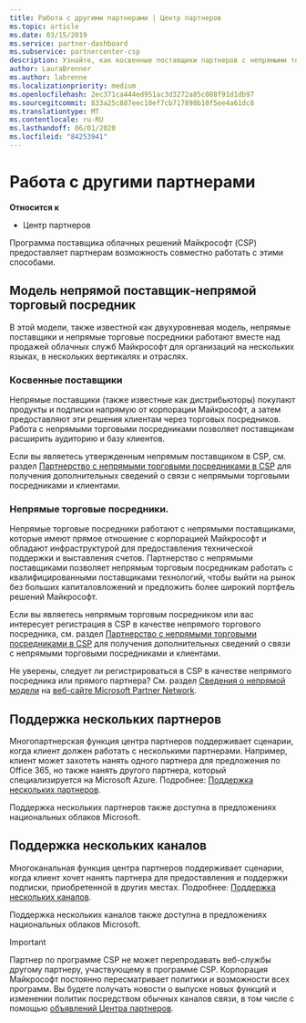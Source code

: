 ```yaml
---
title: Работа с другими партнерами | Центр партнеров
ms.topic: article
ms.date: 03/15/2019
ms.service: partner-dashboard
ms.subservice: partnercenter-csp
description: Узнайте, как косвенные поставщики партнеров с непрямыми торговыми посредниками в программе поставщика облачных решений (CSP) и определяют, какая роль подходит вам.
author: LauraBrenner
ms.author: labrenne
ms.localizationpriority: medium
ms.openlocfilehash: 2ec371ca444ed951ac3d3272a85c088f91d1db97
ms.sourcegitcommit: 833a25c887eec10ef7cb717898b10f5ee4a61dc8
ms.translationtype: MT
ms.contentlocale: ru-RU
ms.lasthandoff: 06/01/2020
ms.locfileid: "84253941"
---
```

# <a name="work-with-other-partners"></a>Работа с другими партнерами

**Относится к**

-  Центр партнеров

Программа поставщика облачных решений Майкрософт (CSP) предоставляет партнерам возможность совместно работать с этими способами.

## <a name="indirect-provider-indirect-reseller-model"></a>Модель непрямой поставщик‑непрямой торговый посредник

В этой модели, также известной как двухуровневая модель, непрямые поставщики и непрямые торговые посредники работают вместе над продажей облачных служб Майкрософт для организаций на нескольких языках, в нескольких вертикалях и отраслях. 

### <a name="indirect-providers"></a>Косвенные поставщики

Непрямые поставщики (также известные как дистрибьюторы) покупают продукты и подписки напрямую от корпорации Майкрософт, а затем предоставляют эти решения клиентам через торговых посредников. Работа с непрямыми торговыми посредниками позволяет поставщикам расширить аудиторию и базу клиентов. 

Если вы являетесь утвержденным непрямым поставщиком в CSP, см. раздел [Партнерство с непрямыми торговыми посредниками в CSP](indirect-provider-tasks-in-partner-center.md) для получения дополнительных сведений о связи с непрямыми торговыми посредниками и клиентами. 

### <a name="indirect-resellers"></a>Непрямые торговые посредники. 

Непрямые торговые посредники работают с непрямыми поставщиками, которые имеют прямое отношение с корпорацией Майкрософт и обладают инфраструктурой для предоставления технической поддержки и выставления счетов. Партнерство с непрямыми поставщиками позволяет непрямым торговым посредникам работать с квалифицированными поставщиками технологий, чтобы выйти на рынок без больших капиталовложений и предложить более широкий портфель решений Майкрософт. 

Если вы являетесь непрямым торговым посредником или вас интересует регистрация в CSP в качестве непрямого торгового посредника, см. раздел [Партнерство с непрямыми торговыми посредниками в CSP](indirect-reseller-tasks-in-partner-center.md) для получения дополнительных сведений о связи с непрямыми торговыми посредниками и клиентами.

Не уверены, следует ли регистрироваться в CSP в качестве непрямого посредника или прямого партнера? См. раздел [Сведения о непрямой модели](https://partner.microsoft.com/cloud-solution-provider/indirect) на [веб-сайте Microsoft Partner Network](https://partner.microsoft.com).   

## <a name="multi-partner-support"></a>Поддержка нескольких партнеров

Многопартнерская функция центра партнеров поддерживает сценарии, когда клиент должен работать с несколькими партнерами. Например, клиент может захотеть нанять одного партнера для предложения по Office 365, но также нанять другого партнера, который специализируется на Microsoft Azure. Подробнее: [Поддержка нескольких партнеров](multipartner.md).

Поддержка нескольких партнеров также доступна в предложениях национальных облаков Microsoft. 

## <a name="multi-channel-support"></a>Поддержка нескольких каналов

Многоканальная функция центра партнеров поддерживает сценарии, когда клиент хочет нанять партнера для предоставления и поддержки подписки, приобретенной в других местах. Подробнее: [Поддержка нескольких каналов](multichannel.md).

Поддержка нескольких каналов также доступна в предложениях национальных облаков Microsoft.

> [!IMPORTANT]  
> Партнер по программе CSP не может перепродавать веб-службы другому партнеру, участвующему в программе CSP. Корпорация Майкрософт постоянно пересматривает политики и возможности всех программ. Вы будете получать новости о выпуске новых функций и изменении политик посредством обычных каналов связи, в том числе с помощью [объявлений Центра партнеров](announcements/index.md).
